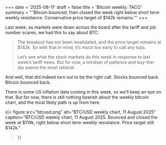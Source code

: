 +++
date = '2025-08-11'
draft = false
title = 'Bitcoin weekly: TACO'
summary = '''Bitcoin bounced, then closed the week right below short term weekly resistance. Conservative price target of $142k remains.'''
+++

Last week, as markets were down across the board after the tariff and job number
scares, we had this to say about BTC:

> The breakout has not been invalidated, and the price target remains at $142k. So
> with that in mind, it’s much too early to call any tops.
>
> Let’s see what the stock markets do this week in response to last week’s tariff
> news. But for now, a mindset of patience and buy-the-dip seems the most
> rational.

And well, that did indeed turn out to be the right call. Stocks bounced back.
Bitcoin bounced back.

There is some US inflation data coming in this week, so we’ll keep an eye on
that. But for now, there is still nothing bearish about the weekly bitcoin
chart, and the most likely path is up from here.

{{< figure
    src="btcusd.png"
    alt="BTC/USD weekly chart, 11 August 2025"
    caption="BTC/USD weekly chart, 11 August 2025. Bounced and closed the week at $119k, right below short term weekly resistance. Price target still $142k."
>}}
